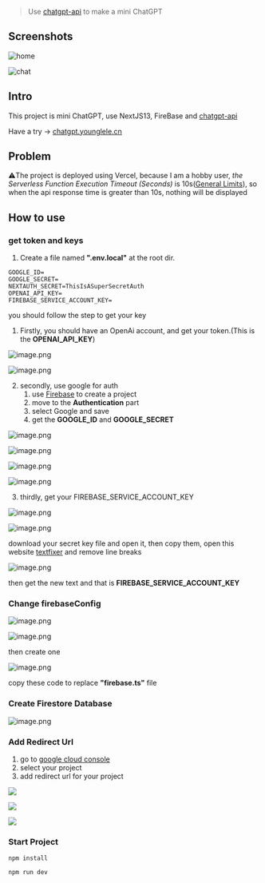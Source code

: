 > Use [chatgpt-api](https://github.com/transitive-bullshit/chatgpt-api) to make a mini ChatGPT

## Screenshots

![home](https://obsidian-picgo-le.oss-cn-hangzhou.aliyuncs.com/img/SCR-20230309-fre.png)

![chat](https://obsidian-picgo-le.oss-cn-hangzhou.aliyuncs.com/img/SCR-20230309-fr2.png)

## Intro

This project is mini ChatGPT, use NextJS13, FireBase and [chatgpt-api](https://github.com/transitive-bullshit/chatgpt-api)

Have a try -> [chatgpt.younglele.cn](https://chatgpt.younglele.cn)

## Problem

:warning:The project is deployed using Vercel, because I am a hobby user, _the Serverless Function Execution Timeout (Seconds)_ is 10s([General Limits](https://vercel.com/docs/concepts/limits/overview)), so when the api response time is greater than 10s, nothing will be displayed

## How to use

### get token and keys

1. Create a file named **".env.local"** at the root dir.

```shell
GOOGLE_ID=
GOOGLE_SECRET=
NEXTAUTH_SECRET=ThisIsASuperSecretAuth
OPENAI_API_KEY=
FIREBASE_SERVICE_ACCOUNT_KEY=
```

you should follow the step to get your key

1. Firstly, you should have an OpenAi account, and get your token.(This is the **OPENAI_API_KEY**)

![image.png](https://obsidian-picgo-le.oss-cn-hangzhou.aliyuncs.com/img/20230225064458.png)

![image.png](https://obsidian-picgo-le.oss-cn-hangzhou.aliyuncs.com/img/20230225064547.png)

2. secondly, use google for auth
   1. use [Firebase](https://console.firebase.google.com) to create a project
   2. move to the **Authentication** part
   3. select Google and save
   4. get the **GOOGLE_ID** and **GOOGLE_SECRET**

![image.png](https://obsidian-picgo-le.oss-cn-hangzhou.aliyuncs.com/img/20230225070034.png)

![image.png](https://obsidian-picgo-le.oss-cn-hangzhou.aliyuncs.com/img/20230225070106.png)

![image.png](https://obsidian-picgo-le.oss-cn-hangzhou.aliyuncs.com/img/20230225070234.png)

![image.png](https://obsidian-picgo-le.oss-cn-hangzhou.aliyuncs.com/img/20230225070411.png)

3. thirdly, get your FIREBASE_SERVICE_ACCOUNT_KEY

![image.png](https://obsidian-picgo-le.oss-cn-hangzhou.aliyuncs.com/img/20230225070613.png)

![image.png](https://obsidian-picgo-le.oss-cn-hangzhou.aliyuncs.com/img/20230225071318.png)

download your secret key file and open it, then copy them, open this website [textfixer](https://www.textfixer.com/tools/remove-line-breaks.php) and remove line breaks

![image.png](https://obsidian-picgo-le.oss-cn-hangzhou.aliyuncs.com/img/20230225071638.png)

then get the new text and that is **FIREBASE_SERVICE_ACCOUNT_KEY**

### Change firebaseConfig

![image.png](https://obsidian-picgo-le.oss-cn-hangzhou.aliyuncs.com/img/20230225072021.png)

![image.png](https://obsidian-picgo-le.oss-cn-hangzhou.aliyuncs.com/img/20230225072037.png)

then create one

![image.png](https://obsidian-picgo-le.oss-cn-hangzhou.aliyuncs.com/img/20230225072247.png)

copy these code to replace **"firebase.ts"** file

### Create Firestore Database

![image.png](https://obsidian-picgo-le.oss-cn-hangzhou.aliyuncs.com/img/20230225072554.png)

### Add Redirect Url

1. go to [google cloud console](https://console.cloud.google.com/)
2. select your project
3. add redirect url for your project

![](https://obsidian-picgo-le.oss-cn-hangzhou.aliyuncs.com/img/SCR-20230310-ej9.png)

![](https://obsidian-picgo-le.oss-cn-hangzhou.aliyuncs.com/img/SCR-20230310-ejm.png)

![](https://obsidian-picgo-le.oss-cn-hangzhou.aliyuncs.com/img/SCR-20230310-ejx.png)

### Start Project

```shell
npm install

npm run dev
```
